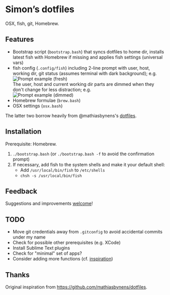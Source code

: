 # Simon’s dotfiles

OSX, fish, git, Homebrew.


## Features

- Bootstrap script (`bootstrap.bash`) that syncs dotfiles to home dir, installs latest fish with Homebrew if missing and applies fish settings (universal vars)
- fish config (`.config/fish`) including 2-line prompt with user, host, working dir, git status (assumes terminal with dark background); e.g. <br/>
  <img src="http://sgoumaz.github.io/dotfiles/images/prompt-fresh.png" alt="Prompt example (fresh)"/><br/>
  The user, host and current working dir parts are dimmed when they don't change for less distraction; e.g.<br/>
  <img src="http://sgoumaz.github.io/dotfiles/images/prompt-dimmed.png" alt="Prompt example (dimmed)"/>
- Homebrew formulae (`brew.bash`)
- OSX settings (`osx.bash`)

The latter two borrow heavily from @mathiasbynens's [dotfiles](https://github.com/mathiasbynens/dotfiles).


## Installation

Prerequisite: Homebrew.

1. `./bootstrap.bash` (or `./bootstrap.bash -f` to avoid the confirmation prompt)
2. If necessary, add fish to the system shells and make it your default shell:
    - Add `/usr/local/bin/fish` to `/etc/shells`
    - `chsh -s /usr/local/bin/fish`


## Feedback

Suggestions and improvements [welcome](https://github.com/sgoumaz/dotfiles/issues)!


## TODO

- Move git credentials away from `.gitconfig` to avoid accidental commits under my name
- Check for possible other prerequisites (e.g. XCode)
- Install Sublime Text plugins
- Check for "minimal" set of apps?
- Consider adding more functions (cf. [inspiration](https://github.com/mathiasbynens/dotfiles))


## Thanks

Original inspiration from https://github.com/mathiasbynens/dotfiles.
